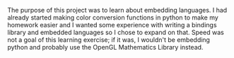 The purpose of this project was to learn about embedding languages.
I had already started making color conversion functions in python to make
my homework easier and I wanted some experience with writing a bindings
library and embedded languages so I chose to expand on that. Speed was not
a goal of this learning exercise; if it was, I wouldn't be embedding python
and probably use the OpenGL Mathematics Library instead.
